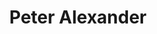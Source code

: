 ---
title: "Peter Alexander"
url: /wellington-central-wellington/peter-alexander/
shop: Kleidung
---